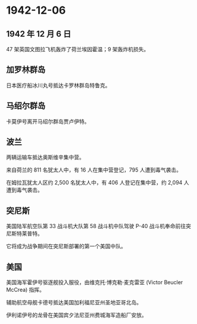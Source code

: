 # 1942-12-06

## 1942 年 12 月 6 日

47 架英国文图拉飞机轰炸了荷兰埃因霍温；9 架轰炸机损失。

## 加罗林群岛

日本医疗船冰川丸号抵达卡罗林群岛特鲁克。

## 马绍尔群岛

卡莫伊号离开马绍尔群岛贾卢伊特。

## 波兰

两辆运输车抵达奥斯维辛集中营。

来自荷兰的 811 名犹太人中，有 16 人在集中营登记，795 人遭到毒气袭击。

在姆拉瓦犹太人区约 2,500 名犹太人中，有 406 人登记在集中营，约 2,094
人遭到毒气袭击。

## 突尼斯

美国陆军航空队第 33 战斗机大队第 58 战斗机中队驾驶 P-40
战斗机奉命前往突尼斯特莱普特。

它将成为战争期间在突尼斯部署的第一个美国中队。

## 美国

美国海军霍伊号驱逐舰投入服役，由维克托·博克勒·麦克雷亚 (Victor Beucler
McCrea) 指挥。

辅助航空母舰卡德号抵达美国加利福尼亚州圣地亚哥北岛。

伊利诺伊号的龙骨在美国宾夕法尼亚州费城海军造船厂安放。

